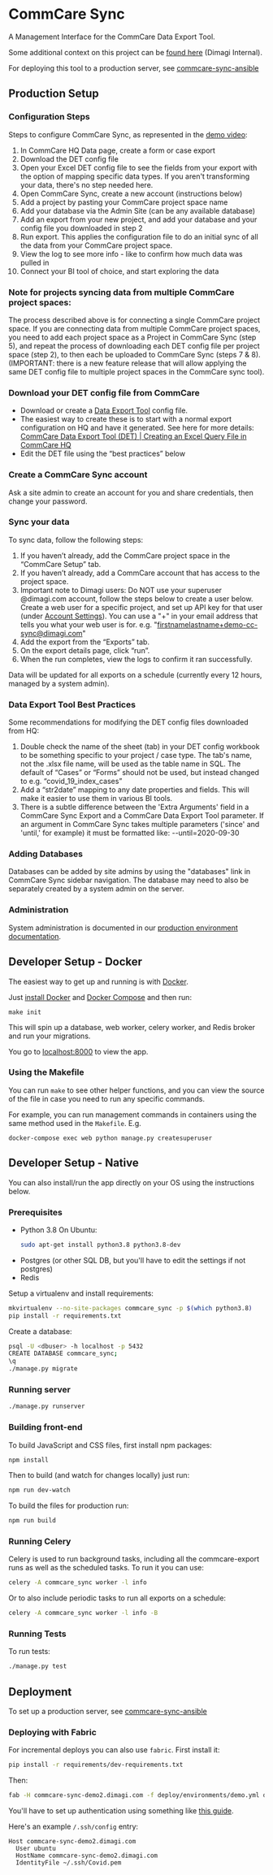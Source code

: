 # CommCare Sync

A Management Interface for the CommCare Data Export Tool.

Some additional context on this project can be [found here](https://docs.google.com/document/d/1r8ZQAjCGbxX8pXWtIq0ODJOpqqI27YqPDN4vuR_CLGw/edit) (Dimagi Internal).

For deploying this tool to a production server, see [commcare-sync-ansible](https://github.com/dimagi/commcare-sync-ansible)

## Production Setup

### Configuration Steps

Steps to configure CommCare Sync, as represented in the [demo video](https://www.youtube.com/watch?v=73QxEK1xgGY):

1. In CommCare HQ Data page, create a form or case export 
2. Download the DET config file
3. Open your Excel DET config file to see the fields from your export with the option of mapping specific data types. If you aren't transforming your data, there's no step needed here.
4. Open CommCare Sync, create a new account (instructions below)
5. Add a project by pasting your CommCare project space name
6. Add your database via the Admin Site (can be any available database)
7. Add an export from your new project, and add your database and your config file you downloaded in step 2
8. Run export. This applies the configuration file to do an initial sync of all the data from your CommCare project space. 
9. View the log to see more info - like to confirm how much data was pulled in
10. Connect your BI tool of choice, and start exploring the data

### Note for projects syncing data from multiple CommCare project spaces: 

The process described above is for connecting a single CommCare project space. If you are connecting data from multiple CommCare project spaces, you need to add each project space as a Project in CommCare Sync (step 5), and repeat the process of downloading each DET config file per project space (step 2), to then each be uploaded to CommCare Sync (steps 7 & 8).  (IMPORTANT:  there is a new feature release that will allow applying the same DET config file to multiple project spaces in the CommCare sync tool).

### Download your DET config file from CommCare

- Download or create a [Data Export Tool](https://dimagi.atlassian.net/wiki/x/8CvKfw) config file.
- The easiest way to create these is to start with a normal export configuration on HQ and have it generated. See here for more details: [CommCare Data Export Tool (DET) | Creating an Excel Query File in CommCare HQ](https://dimagi.atlassian.net/wiki/spaces/commcarepublic/pages/2143955952/CommCare+Data+Export+Tool+DET#Creating-an-Excel-Query-File-in-CommCare-HQ)
- Edit the DET file using the “best practices” below

### Create a CommCare Sync account
Ask a site admin to create an account for you and share credentials, then change your password.

### Sync your data

To sync data, follow the following steps:

1. If you haven’t already, add the CommCare project space in the “CommCare Setup” tab.
2. If you haven’t already, add a CommCare account that has access to the project space.
3. Important note to Dimagi users: Do NOT use your superuser @dimagi.com account, follow the steps below to create a user below. Create a web user for a specific project, and set up API key for that user (under [Account Settings](https://www.commcarehq.org/account/settings/)). You can use a "+" in your email address that tells you what your web user is for. e.g. "firstnamelastname+demo-cc-sync@dimagi.com"
4. Add the export from the “Exports” tab.
5. On the export details page, click “run”.
6. When the run completes, view the logs to confirm it ran successfully.

Data will be updated for all exports on a schedule (currently every 12 hours, managed by a system admin).

### Data Export Tool Best Practices

Some recommendations for modifying the DET config files downloaded from HQ:

1. Double check the name of the sheet (tab) in your DET config workbook to be something specific to your project / case type. The tab's name, not the .xlsx file name, will be used as the table name in SQL. The default of  “Cases” or “Forms” should not be used, but instead changed to e.g. “covid_19_index_cases”
2. Add a “str2date” mapping to any date properties and fields. This will make it easier to use them in various BI tools.
3. There is a subtle difference between the 'Extra Arguments' field in a CommCare Sync Export and a CommCare Data Export Tool parameter. If an argument in CommCare Sync takes multiple parameters ('since' and 'until,' for example) it must be formatted like: --until=2020-09-30

### Adding Databases

Databases can be added by site admins by using the "databases" link in CommCare Sync sidebar navigation. The database may need to also be separately created by a system admin on the server.

### Administration

System administration is documented in our [production environment documentation](https://commcare-sync-ansible.readthedocs.io/en/latest/system-administration.html).

## Developer Setup - Docker

The easiest way to get up and running is with [Docker](https://www.docker.com/).

Just [install Docker](https://www.docker.com/get-started) and
[Docker Compose](https://docs.docker.com/compose/install/)
and then run:
 
```
make init
```

This will spin up a database, web worker, celery worker, and Redis broker and run your migrations.

You go to [localhost:8000](http://localhost:8000/) to view the app.

### Using the Makefile

You can run `make` to see other helper functions, and you can view the source
of the file in case you need to run any specific commands.

For example, you can run management commands in containers using the same method 
used in the `Makefile`. E.g.

```
docker-compose exec web python manage.py createsuperuser
```

## Developer Setup - Native

You can also install/run the app directly on your OS using the instructions below.

### Prerequisites
- Python 3.8
    On Ubuntu:
    ```bash
    sudo apt-get install python3.8 python3.8-dev
    ```
- Postgres (or other SQL DB, but you'll have to edit the settings if not postgres)
- Redis

Setup a virtualenv and install requirements:

```bash
mkvirtualenv --no-site-packages commcare_sync -p $(which python3.8)
pip install -r requirements.txt
```

Create a database:

```bash
psql -U <dbuser> -h localhost -p 5432
CREATE DATABASE commcare_sync;
\q
./manage.py migrate
```

### Running server

```bash
./manage.py runserver
```

### Building front-end

To build JavaScript and CSS files, first install npm packages:

```bash
npm install
```

Then to build (and watch for changes locally) just run:

```bash
npm run dev-watch
```

To build the files for production run:

```bash
npm run build
```

### Running Celery

Celery is used to run background tasks, including all the commcare-export runs as well as 
the scheduled tasks. To run it you can use:

```bash
celery -A commcare_sync worker -l info
```

Or to also include periodic tasks to run all exports on a schedule:

```bash
celery -A commcare_sync worker -l info -B
```

### Running Tests

To run tests:

```bash
./manage.py test
```

## Deployment

To set up a production server, see [commcare-sync-ansible](https://github.com/dimagi/commcare-sync-ansible)

### Deploying with Fabric

For incremental deploys you can also use `fabric`. First install it:

```bash
pip install -r requirements/dev-requirements.txt
```

Then:

```bash
fab -H commcare-sync-demo2.dimagi.com -f deploy/environments/demo.yml deploy
```

You'll have to set up authentication using something like [this guide](https://stackoverflow.com/a/5071823/8207).

Here's an example `/.ssh/config` entry:

```
Host commcare-sync-demo2.dimagi.com
  User ubuntu
  HostName commcare-sync-demo2.dimagi.com
  IdentityFile ~/.ssh/Covid.pem
```
